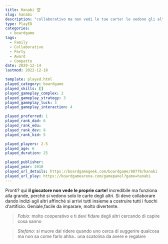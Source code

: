 ```yaml
---
title: Hanabi 🏆
slug: hanabi
description: "collaborativo ma non vedi le tue carte! le vedono gli altri giocatori!"
type: PlayED
categories:
  - boardgame
tags:
  - Family
  - Collaborativo
  - Party
  - Award
  - Compatto
date: 2020-12-14
lastmod: 2022-12-18

template: played.html
played_category: boardgame
played_skills: []
played_gameplay_complex: 2
played_gameplay_strategy: 3
played_gameplay_luck: 3
played_gameplay_interaction: 4

played_preferred: 1
played_rank_dad: 6
played_rank_edu: 
played_rank_dev: 8
played_rank_kid: 5

played_players: 2-5
played_age: 6
played_duration: 25

played_publisher: 
played_year: 2010
played_url_details: https://boardgamegeek.com/boardgame/98778/hanabi
played_url_play: https://boardgamearena.com/gamepanel?game=hanabi
---
```


Pronti? qui **il giocatore non vede le proprie carte!** incredibile ma funziona alla grande, perché si vedono solo le carte degli altri.
Si deve collaborare dando indizi agli altri affinchè si arrivi tutti insieme a costruire tutti i fuochi d'artificio.
Geniale,facile da imparare, molto divertente.

> *Fabio:*
> molto cooperativo e ti devi fidare degli altri cercando di capire cosa sanno

> *Stefano:*
> si muore dal ridere quando uno cerca di suggerire qualcosa ma non sa come farlo ahha.. una scatolina da avere e regalare


